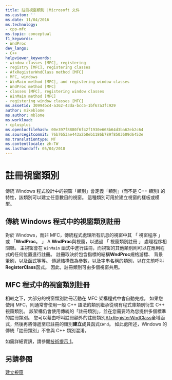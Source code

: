 ```yaml
---
title: 註冊視窗類別 |Microsoft 文件
ms.custom: ''
ms.date: 11/04/2016
ms.technology:
- cpp-mfc
ms.topic: conceptual
f1_keywords:
- WndProc
dev_langs:
- C++
helpviewer_keywords:
- window classes [MFC], registering
- registry [MFC], registering classes
- AfxRegisterWndClass method [MFC]
- MFC, windows
- WinMain method [MFC], and registering window classes
- WndProc method [MFC]
- classes [MFC], registering window classes
- WinMain method [MFC]
- registering window classes [MFC]
ms.assetid: 30994bc4-a362-43da-bcc5-1bf67a3fc929
author: mikeblome
ms.author: mblome
ms.workload:
- cplusplus
ms.openlocfilehash: 00e397f8880f6f42f1930e668b64d3ba62eb2c64
ms.sourcegitcommit: 76b7653ae443a2b8eb1186b789f8503609d6453e
ms.translationtype: MT
ms.contentlocale: zh-TW
ms.lasthandoff: 05/04/2018
---
```

# <a name="registering-window-classes"></a>註冊視窗類別
傳統 Windows 程式設計中的視窗「類別」會定義「類別」(而不是 C++ 類別) 的特性，該類別可以建立任意數目的視窗。 這種類別可用於建立視窗的樣板或模型。  
  
## <a name="window-class-registration-in-traditional-programs-for-windows"></a>傳統 Windows 程式中的視窗類別註冊  
 對於 Windows，而非 MFC，傳統程式處理所有訊息的視窗中其 「 視窗程序 」 或 「**WndProc**。 」 A **WndProc**與視窗，以透過 「 視窗類別註冊 」 處理程序相關聯。 主視窗會在 `WinMain` 函式中進行註冊，而視窗的其他類別則可以在應用程式的任何位置進行註冊。 註冊取決於包含指標的結構**WndProc**規格游標、 背景筆刷，以及函式等等。 傳遞結構做為參數，以及字串名稱的類別，以在先前呼叫**RegisterClass**函式。 因此，註冊類別可由多個視窗共用。  
  
## <a name="window-class-registration-in-mfc-programs"></a>MFC 程式中的視窗類別註冊  
 相較之下，大部分的視窗類別註冊活動在 MFC 架構程式中會自動完成。 如果您使用 MFC，則通常會使用一般 C++ 語法的類別繼承從現有程式庫類別衍生 C++ 視窗類別。 該架構仍會使用傳統的「註冊類別」，並在您需要時為您提供多個標準的註冊類別。 您可以藉由呼叫註冊額外的註冊類別[AfxRegisterWndClass](../mfc/reference/application-information-and-management.md#afxregisterwndclass)全域函式，然後再將傳遞至已註冊的類別**建立**成員函式`CWnd`。 如此處所述，Windows 的傳統「註冊類別」不會與 C++ 類別混淆。  
  
 如需詳細資訊，請參閱[技術提示 1](../mfc/tn001-window-class-registration.md)。  
  
## <a name="see-also"></a>另請參閱  
 [建立視窗](../mfc/creating-windows.md)

